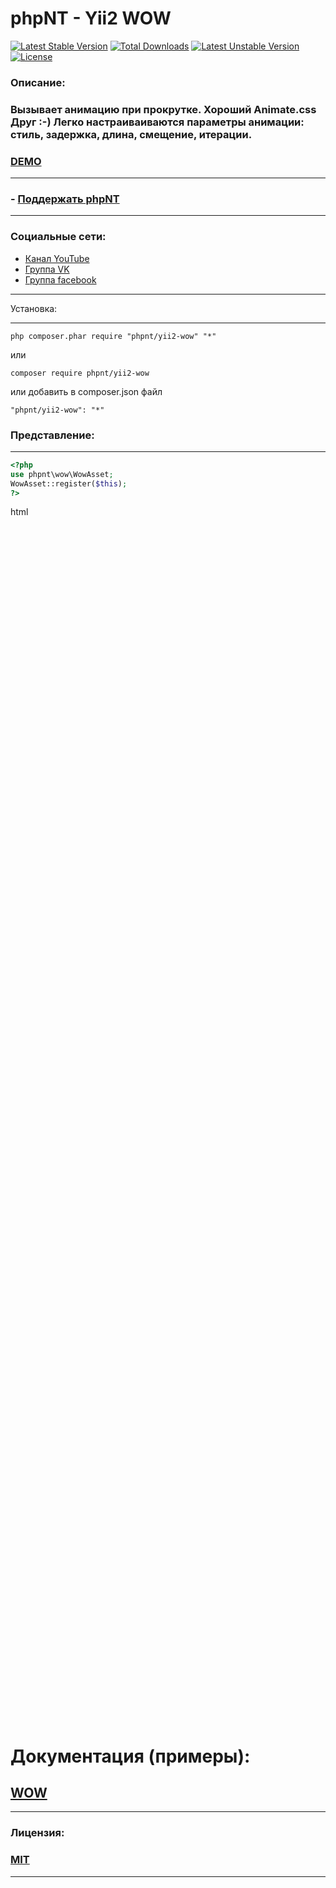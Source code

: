 phpNT - Yii2 WOW
================================
[![Latest Stable Version](https://poser.pugx.org/phpnt/yii2-wow/v/stable)](https://packagist.org/packages/phpnt/yii2-wow) [![Total Downloads](https://poser.pugx.org/phpnt/yii2-wow/downloads)](https://packagist.org/packages/phpnt/yii2-wow) [![Latest Unstable Version](https://poser.pugx.org/phpnt/yii2-wow/v/unstable)](https://packagist.org/packages/phpnt/yii2-wow) [![License](https://poser.pugx.org/phpnt/yii2-wow/license)](https://packagist.org/packages/phpnt/yii2-wow)
### Описание:
### Вызывает анимацию при прокрутке. Хороший Animate.css Друг :-) Легко настраиваиваются параметры анимации: стиль, задержка, длина, смещение, итерации.
### [DEMO](http://phpnt.com/widget/wow)

------------
### - [Поддержать phpNT](http://phpnt.com/donate/index)
------------

### Социальные сети:
 - [Канал YouTube](https://www.youtube.com/c/phpnt)
 - [Группа VK](https://vk.com/phpnt)
 - [Группа facebook](https://www.facebook.com/Phpnt-595851240515413/)

------------

Установка:

------------

```
php composer.phar require "phpnt/yii2-wow" "*"
```
или

```
composer require phpnt/yii2-wow
```

или добавить в composer.json файл

```
"phpnt/yii2-wow": "*"
```

### Представление:
------------
```php
<?php
use phpnt\wow\WowAsset;
WowAsset::register($this);
?>
```
html
<div class="container">
    <div class="col-md-12 text-center">
        <div class="row">
            <div class="col-md-4 wow bounce">
                <p class="circle bg-primary" style="border-radius: 200px; height: 200px; width: 200px;"></p>
            </div>
            <div class="col-md-4 wow flip">
                <p class="circle bg-primary"  style="border-radius: 200px; height: 200px; width: 200px;"></p>
            </div>
            <div class="col-md-4 wow bounceInUp">
                <p class="circle bg-primary" style="border-radius: 200px; height: 200px; width: 200px;"></p>
            </div>
            <div class="col-md-4 wow zoomIn">
                <p class="circle bg-primary"  style="border-radius: 200px; height: 200px; width: 200px;"></p>
            </div>
            <div class="col-md-4 wow hinge">
                <p class="circle bg-primary" style="border-radius: 200px; height: 200px; width: 200px;"></p>
            </div>
            <div class="col-md-4 wow lightSpeedIn">
                <p class="circle bg-primary" style="border-radius: 200px; height: 200px; width: 200px;"></p>
            </div>
            <div class="col-md-4 wow rollIn">
                <p class="circle bg-primary" style="border-radius: 200px; height: 200px; width: 200px;"></p>
            </div>
            <div class="col-md-4 wow swing">
                <p class="circle bg-primary"  style="border-radius: 200px; height: 200px; width: 200px;"></p>
            </div>
            <div class="col-md-4 wow shake">
                <p class="circle bg-primary" style="border-radius: 200px; height: 200px; width: 200px;"></p>
            </div>
        </div>
    </div>
</div>


# Документация (примеры):
## [WOW](http://mynameismatthieu.com/WOW/)
------------
### Лицензия:
### [MIT](https://ru.wikipedia.org/wiki/%D0%9B%D0%B8%D1%86%D0%B5%D0%BD%D0%B7%D0%B8%D1%8F_MIT)
------------
